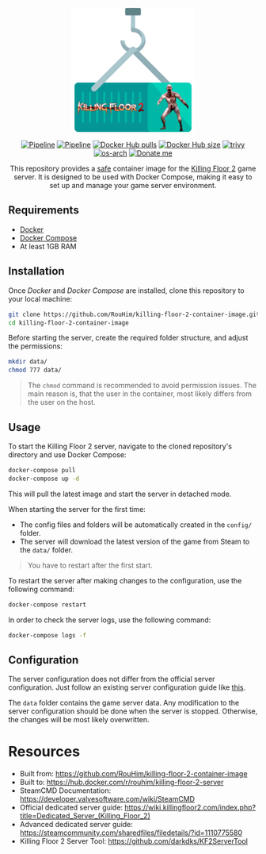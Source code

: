 <p align="center">
  <img src="https://raw.githubusercontent.com/RouHim/killing-floor-2-container-image/main/.github/readme/logo.png" width="250">
</p>

<p align="center">
    <a href="https://github.com/RouHim/killing-floor-2-container-image/actions/workflows/pipeline.yml"><img src="https://github.com/RouHim/killing-floor-2-container-image/actions/workflows/pipeline.yml/badge.svg?branch=main" alt="Pipeline"></a>
    <a href="https://github.com/RouHim/killing-floor-2-container-image/actions/workflows/scheduled-security-audit.yaml"><img src="https://github.com/RouHim/killing-floor-2-container-image/actions/workflows/scheduled-security-audit.yaml/badge.svg?branch=main" alt="Pipeline"></a>
    <a href="https://hub.docker.com/r/rouhim/killing-floor-2-server"><img src="https://img.shields.io/docker/pulls/rouhim/killing-floor-2-server.svg" alt="Docker Hub pulls"></a>
    <a href="https://hub.docker.com/r/rouhim/killing-floor-2-server"><img src="https://img.shields.io/docker/image-size/rouhim/killing-floor-2-server" alt="Docker Hub size"></a>
    <a href="https://github.com/aquasecurity/trivy"><img src="https://img.shields.io/badge/trivy-protected-blue" alt="trivy"></a>
    <a href="https://hub.docker.com/r/rouhim/killing-floor-2-server/tags"><img src="https://img.shields.io/badge/ARCH-amd64-blueviolet" alt="os-arch"></a>
    <a href="https://buymeacoffee.com/rouhim"><img alt="Donate me" src="https://img.shields.io/badge/-buy_me_a%C2%A0coffee-gray?logo=buy-me-a-coffee"></a>
</p>

<p align="center">
    This repository provides a <a href="https://github.com/RouHim/killing-floor-2-container-image/actions/workflows/scheduled-security-audit.yaml">safe</a> container image for the <a href="https://store.steampowered.com/agecheck/app/232090/">Killing Floor 2</a> game server. 
  It is designed to be used with Docker Compose, making it easy to set up and manage your game server environment.
</p>

## Requirements

* [Docker](https://docs.docker.com/engine/install/)
* [Docker Compose](https://docs.docker.com/compose/install/standalone/)
* At least 1GB RAM

## Installation

Once _Docker_ and _Docker Compose_ are installed, clone this repository to your local machine:

```bash
git clone https://github.com/RouHim/killing-floor-2-container-image.git
cd killing-floor-2-container-image
```

Before starting the server, create the required folder structure, and adjust the permissions:

```bash
mkdir data/ 
chmod 777 data/
```

> The `chmod` command is recommended to avoid permission issues.
> The main reason is, that the user in the container, most likely differs from the user on the host.

## Usage

To start the Killing Floor 2 server, navigate to the cloned repository's directory and use Docker Compose:

```bash
docker-compose pull
docker-compose up -d
```

This will pull the latest image and start the server in detached mode.

When starting the server for the first time:

* The config files and folders will be automatically created in the `config/` folder.
* The server will download the latest version of the game from Steam to the `data/` folder.

> You have to restart after the first start.

To restart the server after making changes to the configuration, use the following command:

```bash
docker-compose restart
```

In order to check the server logs, use the following command:

```bash
docker-compose logs -f
```

## Configuration

The server configuration does not differ from the official server configuration.
Just follow an existing server configuration guide
like [this](https://wiki.killingfloor2.com/index.php?title=Dedicated_Server_(Killing_Floor_2)#Game_Modes).

The `data` folder contains the game server data.
Any modification to the server configuration should be done when the server is stopped.
Otherwise, the changes will be most likely overwritten.

# Resources

- Built from: https://github.com/RouHim/killing-floor-2-container-image
- Built to: https://hub.docker.com/r/rouhim/killing-floor-2-server
- SteamCMD Documentation: https://developer.valvesoftware.com/wiki/SteamCMD
- Official dedicated server guide: https://wiki.killingfloor2.com/index.php?title=Dedicated_Server_(Killing_Floor_2)
- Advanced dedicated server guide: https://steamcommunity.com/sharedfiles/filedetails/?id=1110775580
-  Killing Floor 2 Server Tool: https://github.com/darkdks/KF2ServerTool
